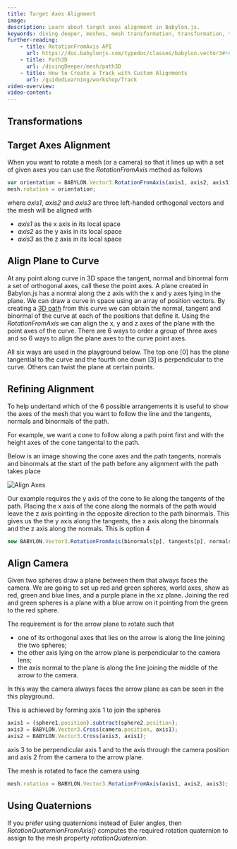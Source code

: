 ```yaml
---
title: Target Axes Alignment
image: 
description: Learn about target axes alignment in Babylon.js.
keywords: diving deeper, meshes, mesh transformation, transformation, target axes, align axes, align rotations; rotationfromaxis, RotationQuaternionFromAxis
further-reading:
    - title: RotationFromAxis API
      url: https://doc.babylonjs.com/typedoc/classes/babylon.vector3#rotationfromaxis
    - title: Path3D
      url: /divingDeeper/mesh/path3D
    - title: How to Create a Track with Custom Alignments
      url: /guidedLearning/workshop/Track
video-overview:
video-content:
---
```


## Transformations

## Target Axes Alignment
When you want to rotate a mesh (or a camera) so that it lines up with a set of given axes you can use the *RotationFromAxis* method as follows

```javascript
var orientation = BABYLON.Vector3.RotationFromAxis(axis1, axis2, axis3);
mesh.rotation = orientation;
```
where _axis1_, _axis2_ and _axis3_ are three left-handed orthogonal vectors and the mesh will be aligned with   

* _axis1_ as the x axis in its local space
* _axis2_ as the y axis in its local space
* _axis3_ as the z axis in its local space


## Align Plane to Curve
At any point along curve in 3D space the tangent, normal and binormal form a set of orthogonal axes, call these the point axes. A plane created in Babylon.js has a normal along the z axis with the x and y axes lying in the plane. We can draw a curve in space using an array of position vectors. By creating a [3D path](/divingDeeper/mesh/path3D) from this curve we can obtain the normal, tangent and binormal of the curve at each of the positions that define it. Using the *RotationFromAxis* we can align the x, y and z axes of the plane with the point axes of the curve. There are 6 ways to order a group of three axes and so 6 ways to align the plane axes to the curve point axes.

All six ways are used in the playground below. The top one [0] has the plane tangential to the curve and the fourth one down [3] is perpendicular to the curve. Others can twist the plane at certain points. 

<Playground id="#1PX9G0" title="Aligning a Plane To a Curve" description="Simple example of aligning a plane to a curve."/>

## Refining Alignment

To help undertand which of the 6 possible arrangements it is useful to show the axes of the mesh that you want to follow the line and the tangents, normals and binormals of the path.

For example, we want a cone to follow along a path point first and with the height axes of the cone tangental to the path.

Below is an image showing the cone axes and the path tangents, normals and binormals at the start of the path before any alignment with the path takes place

![Align Axes](/img/how_to/Mesh/alignaxes.png)

Our example requires the y axis of the cone to lie along the tangents of the path. Placing the x axis of the cone along the normals of the path would leave the z axis pointing in the opposite direction to the path binormals. This gives us the the y axis along the tangents, the x axis along the binormals and the z axis along the normals. This is option 4

```javascript
new BABYLON.Vector3.RotationFromAxis(binormals[p], tangents[p], normals[p]);
```

<Playground id="#LHX6CI" title="Aligning a Cone To a Curve" description="Cone axis aligned to curve tangents"/>

## Align Camera
Given two spheres draw a plane between them that always faces the camera. We are going to set up red and green spheres, world axes, show as red, green and blue lines, and a purple plane in the xz plane. Joining the red and green spheres is a plane with a blue arrow on it pointing from the green to the red sphere.

The requirement is for the arrow plane to rotate such that 

* one of its orthogonal axes that lies on the arrow  is along the line joining the two spheres;
* the other axis lying on the arrow plane is perpendicular to the camera lens;
* the axis normal to the plane is along the line joining the middle of the arrow to the camera. 

In this way the camera always faces the arrow plane as can be seen in the this playground.

<Playground id="#VYM1E#32" title="Aligning Camera Axes" description="Simple example of aligning camera axes."/>

This is achieved by forming axis 1 to join the spheres

```javascript
axis1 = (sphere1.position).subtract(sphere2.position);
axis3 = BABYLON.Vector3.Cross(camera.position, axis1);
axis2 = BABYLON.Vector3.Cross(axis3, axis1);  
``` 
axis 3 to be perpendicular axis 1 and to the axis through the camera position and axis 2 from the camera to the arrow plane.

The mesh is rotated to face the camera using

```javascript
mesh.rotation = BABYLON.Vector3.RotationFromAxis(axis1, axis2, axis3);
```

## Using Quaternions 
If you prefer using quaternions instead of Euler angles, then *RotationQuaternionFromAxis()* computes the required rotation quaternion to assign to the mesh property *rotationQuaternion*. 